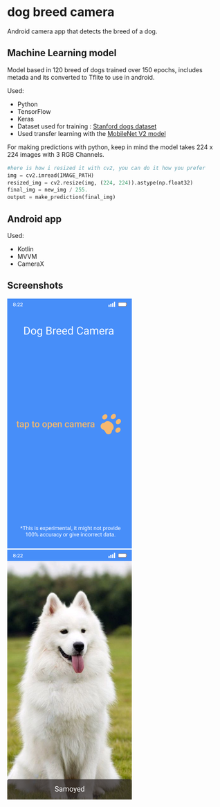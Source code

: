 # dog breed camera
Android camera app that detects the breed of a dog.

## Machine Learning model

Model based in 120 breed of dogs trained over 150 epochs, includes metada and its converted to Tflite to use in android.

Used:

  * Python
  * TensorFlow
  * Keras
  * Dataset used for training : [Stanford dogs dataset](http://vision.stanford.edu/aditya86/ImageNetDogs/main.html)
  * Used transfer learning with the [MobileNet V2 model](https://tfhub.dev/google/tf2-preview/mobilenet_v2/feature_vector/4)


For making predictions with python, keep in mind the model takes 224 x 224 images with 3 RGB Channels.
```python
#here is how i resized it with cv2, you can do it how you prefer
img = cv2.imread(IMAGE_PATH)
resized_img = cv2.resize(img, (224, 224)).astype(np.float32)
final_img = new_img / 255.
output = make_prediction(final_img)
```

## Android app
Used:

  * Kotlin
  * MVVM
  * CameraX

## Screenshots
![N|Solid](https://github.com/puntogris/dog-breed-camera/blob/master/screenshots/1.png)
![N|Solid](https://github.com/puntogris/dog-breed-camera/blob/master/screenshots/2.png)